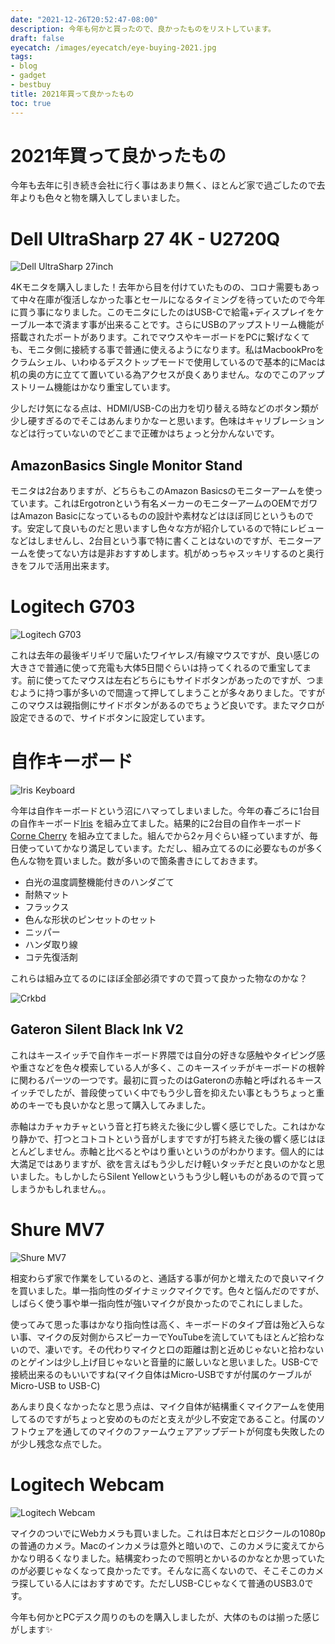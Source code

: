 ```yaml
---
date: "2021-12-26T20:52:47-08:00"
description: 今年も何かと買ったので、良かったものをリストしています。
draft: false
eyecatch: /images/eyecatch/eye-buying-2021.jpg
tags:
- blog
- gadget
- bestbuy
title: 2021年買って良かったもの
toc: true
---
```


# 2021年買って良かったもの

今年も去年に引き続き会社に行く事はあまり無く、ほとんど家で過ごしたので去年よりも色々と物を購入してしまいました。

# Dell UltraSharp 27 4K - U2720Q

![Dell UltraSharp 27inch](/images/2021/buying-2021-1.jpg)

4Kモニタを購入しました！去年から目を付けていたものの、コロナ需要もあって中々在庫が復活しなかった事とセールになるタイミングを待っていたので今年に買う事になりました。このモニタにしたのはUSB-Cで給電+ディスプレイをケーブル一本で済ます事が出来ることです。さらにUSBのアップストリーム機能が搭載されたポートがあります。これでマウスやキーボードをPCに繋げなくても、モニタ側に接続する事で普通に使えるようになります。私はMacbookProをクラムシェル、いわゆるデスクトップモードで使用しているので基本的にMacは机の奥の方に立てて置いている為アクセスが良くありません。なのでこのアップストリーム機能はかなり重宝しています。

少しだけ気になる点は、HDMI/USB-Cの出力を切り替える時などのボタン類が少し硬すぎるのでそこはあんまりかなーと思います。色味はキャリブレーションなどは行っていないのでどこまで正確かはちょっと分かんないです。

## AmazonBasics Single Monitor Stand

モニタは2台ありますが、どちらもこのAmazon Basicsのモニターアームを使っています。これはErgotronという有名メーカーのモニターアームのOEMでガワはAmazon Basicになっているものの設計や素材などはほぼ同じというものです。安定して良いものだと思いますし色々な方が紹介しているので特にレビューなどはしませんし、2台目という事で特に書くことはないのですが、モニターアームを使ってない方は是非おすすめします。机がめっちゃスッキリするのと奥行きをフルで活用出来ます。

# Logitech G703

![Logitech G703](/images/2021/buying-2021-2.jpg)

これは去年の最後ギリギリで届いたワイヤレス/有線マウスですが、良い感じの大きさで普通に使って充電も大体5日間ぐらいは持ってくれるので重宝してます。前に使ってたマウスは左右どちらにもサイドボタンがあったのですが、つまむように持つ事が多いので間違って押してしまうことが多々ありました。ですがこのマウスは親指側にサイドボタンがあるのでちょうど良いです。またマクロが設定できるので、サイドボタンに設定しています。

# 自作キーボード

![Iris Keyboard](/images/2021/iris4-build-6.jpg)

今年は自作キーボードという沼にハマってしまいました。今年の春ごろに1台目の自作キーボード[Iris](/post/2021/03/built-own-keyboard) を組み立てました。結果的に2台目の自作キーボード[Corne Cherry](/post/2021/11/built-crkbd) を組み立てました。組んでから2ヶ月ぐらい経っていますが、毎日使っていてかなり満足しています。ただし、組み立てるのに必要なものが多く色んな物を買いました。数が多いので箇条書きにしておきます。

- 白光の温度調整機能付きのハンダごて
- 耐熱マット
- フラックス
- 色んな形状のピンセットのセット
- ニッパー
- ハンダ取り線
- コテ先復活剤

これらは組み立てるのにほぼ全部必須ですので買って良かった物なのかな？

![Crkbd](/images/2021/crkbd-build-11.jpg)

## Gateron Silent Black Ink V2

これはキースイッチで自作キーボード界隈では自分の好きな感触やタイピング感や重さなどを色々模索している人が多く、このキースイッチがキーボードの根幹に関わるパーツの一つです。最初に買ったのはGateronの赤軸と呼ばれるキースイッチでしたが、普段使っていく中でもう少し音を抑えたい事ともうちょっと重めのキーでも良いかなと思って購入してみました。

赤軸はカチャカチャという音と打ち終えた後に少し響く感じでした。これはかなり静かで、打つとコトコトという音がしますですが打ち終えた後の響く感じはほとんどしません。赤軸と比べるとやはり重いというのがわかります。個人的には大満足ではありますが、欲を言えばもう少しだけ軽いタッチだと良いのかなと思いました。もしかしたらSilent Yellowというもう少し軽いものがあるので買ってしまうかもしれません。。

# Shure MV7

![Shure MV7](/images/2021/buying-2021-3.jpg)

相変わらず家で作業をしているのと、通話する事が何かと増えたので良いマイクを買いました。単一指向性のダイナミックマイクです。色々と悩んだのですが、しばらく使う事や単一指向性が強いマイクが良かったのでこれにしました。

使ってみて思った事はかなり指向性は高く、キーボードのタイプ音は殆ど入らない事、マイクの反対側からスピーカーでYouTubeを流していてもほとんど拾わないので、凄いです。その代わりマイクと口の距離は割と近めじゃないと拾わないのとゲインは少し上げ目じゃないと音量的に厳しいなと思いました。USB-Cで接続出来るのもいいですね(マイク自体はMicro-USBですが付属のケーブルがMicro-USB to USB-C)

あんまり良くなかったなと思う点は、マイク自体が結構重くマイクアームを使用してるのですがちょっと安めのものだと支えが少し不安定であること。付属のソフトウェアを通してのマイクのファームウェアアップデートが何度も失敗したのが少し残念な点でした。

# Logitech Webcam

![Logitech Webcam](/images/2021/buying-2021-4.jpg)

マイクのついでにWebカメラも買いました。これは日本だとロジクールの1080pの普通のカメラ。Macのインカメラは意外と暗いので、このカメラに変えてからかなり明るくなりました。結構変わったので照明とかいるのかなとか思っていたのが必要じゃなくなって良かったです。そんなに高くないので、そこそこのカメラ探している人にはおすすめです。ただしUSB-Cじゃなくて普通のUSB3.0です。

今年も何かとPCデスク周りのものを購入しましたが、大体のものは揃った感じがします✨